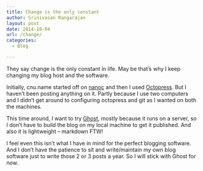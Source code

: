 ```yaml
---
title: Change is the only constant
author: Srinivasan Rangarajan
layout: post
date: 2014-10-04
url: /change/
categories:
  - Blog

---
```

They say change is the only constant in life. May be that&#8217;s why I keep changing my blog host and the software.

Initially, cnu.name started off on [nanoc][1] and then I used [Octopress][2]. But I haven&#8217;t been posting anything on it. Partly because I use two computers and I didn&#8217;t get around to configuring octopress and git as I wanted on both the machines.

This time around, I want to try [Ghost][3], mostly because it runs on a server, so I don&#8217;t have to build the blog on my local machine to get it published. And also it is lightweight &#8211; markdown FTW!

I feel even this isn&#8217;t what I have in mind for the perfect blogging software. And I don&#8217;t have the patience to sit and write/maintain my own blog software just to write those 2 or 3 posts a year. So I will stick with Ghost for now.

 [1]: http://nanoc.ws
 [2]: http://octopress.org
 [3]: https://ghost.org